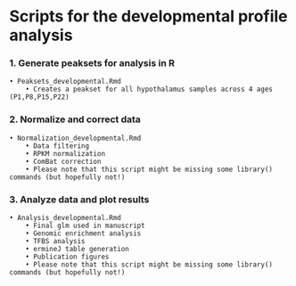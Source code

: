 # Scripts for the developmental profile analysis

### 1. Generate peaksets for analysis in R
    • Peaksets_developmental.Rmd
        • Creates a peakset for all hypothalamus samples across 4 ages (P1,P8,P15,P22)

### 2. Normalize and correct data
    • Normalization_developmental.Rmd
        • Data filtering
        • RPKM normalization
        • ComBat correction
        • Please note that this script might be missing some library() commands (but hopefully not!)
    
### 3. Analyze data and plot results
    • Analysis_developmental.Rmd
        • Final glm used in manuscript
        • Genomic enrichment analysis
        • TFBS analysis
        • ermineJ table generation
        • Publication figures
        • Please note that this script might be missing some library() commands (but hopefully not!)
